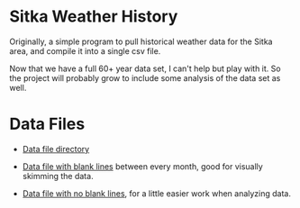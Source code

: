 Sitka Weather History
===

Originally, a simple program to pull historical weather data for the Sitka area, and compile it into a single csv file.

Now that we have a full 60+ year data set, I can't help but play with it. So the project will probably grow to include some analysis of the data set as well.

Data Files
===

- [Data file directory](https://github.com/ehmatthes/sitka_weather_hx/tree/master/data_files)

- [Data file with blank lines](https://raw.githubusercontent.com/ehmatthes/sitka_weather_hx/master/data_files/sitka_wx_hx_blank_lines.csv) between every month, good for visually skimming the data.

- [Data file with no blank lines](https://raw.githubusercontent.com/ehmatthes/sitka_weather_hx/master/data_files/sitka_wx_hx_no_blank_lines.csv), for a little easier work when analyzing data.